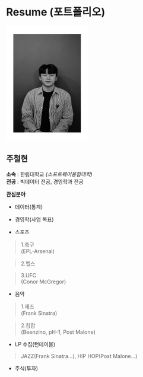 # Resume (포트폴리오)
<img src=wattagatta.png height=310 width=220>

**주철현**
---

**소속** : 한림대학교 *(소프트웨어융합대학)*   
**전공** : 빅데이터 전공, 경영학과 전공


**관심분야**
* 데이터(통계)

* 경영학(사업 목표)

* 스포츠
>1.축구   
>(EPL-Arsenal)   

>2.헬스   

>3.UFC   
>(Conor McGregor)

* 음악
>1.재즈   
>(Frank Sinatra)   

>2.힙합   
>(Beenzino, pH-1, Post Malone)   

* LP 수집(턴테이블)
>JAZZ(Frank Sinatra...), HIP HOP(Post Malone...)   

* 주식(투자)

